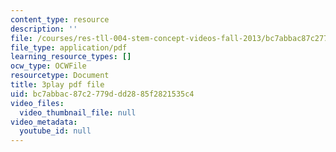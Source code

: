 ```yaml
---
content_type: resource
description: ''
file: /courses/res-tll-004-stem-concept-videos-fall-2013/bc7abbac87c2779ddd2885f2821535c4_6HtVKlFNb2A.pdf
file_type: application/pdf
learning_resource_types: []
ocw_type: OCWFile
resourcetype: Document
title: 3play pdf file
uid: bc7abbac-87c2-779d-dd28-85f2821535c4
video_files:
  video_thumbnail_file: null
video_metadata:
  youtube_id: null
---
```

